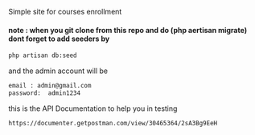 Simple site for courses enrollment  

#### note : when you git clone from this repo and do (php aertisan migrate) dont forget to add seeders by 

```bash
php artisan db:seed
```
and the admin account will be 
```bash
email : admin@gmail.com
password:  admin1234
```

this is the API Documentation to help you in testing 
```bash
https://documenter.getpostman.com/view/30465364/2sA3Bg9EeH
```
